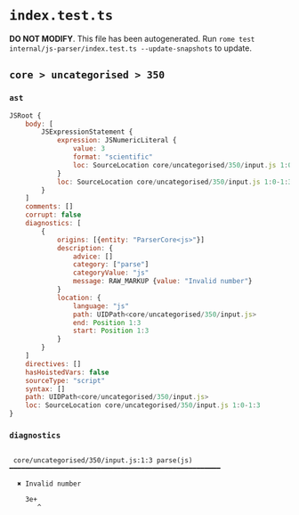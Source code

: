# `index.test.ts`

**DO NOT MODIFY**. This file has been autogenerated. Run `rome test internal/js-parser/index.test.ts --update-snapshots` to update.

## `core > uncategorised > 350`

### `ast`

```javascript
JSRoot {
	body: [
		JSExpressionStatement {
			expression: JSNumericLiteral {
				value: 3
				format: "scientific"
				loc: SourceLocation core/uncategorised/350/input.js 1:0-1:3
			}
			loc: SourceLocation core/uncategorised/350/input.js 1:0-1:3
		}
	]
	comments: []
	corrupt: false
	diagnostics: [
		{
			origins: [{entity: "ParserCore<js>"}]
			description: {
				advice: []
				category: ["parse"]
				categoryValue: "js"
				message: RAW_MARKUP {value: "Invalid number"}
			}
			location: {
				language: "js"
				path: UIDPath<core/uncategorised/350/input.js>
				end: Position 1:3
				start: Position 1:3
			}
		}
	]
	directives: []
	hasHoistedVars: false
	sourceType: "script"
	syntax: []
	path: UIDPath<core/uncategorised/350/input.js>
	loc: SourceLocation core/uncategorised/350/input.js 1:0-1:3
}
```

### `diagnostics`

```

 core/uncategorised/350/input.js:1:3 parse(js) ━━━━━━━━━━━━━━━━━━━━━━━━━━━━━━━━━━━━━━━━━━━━━━━━━━━━━

  ✖ Invalid number

    3e+
       ^


```
